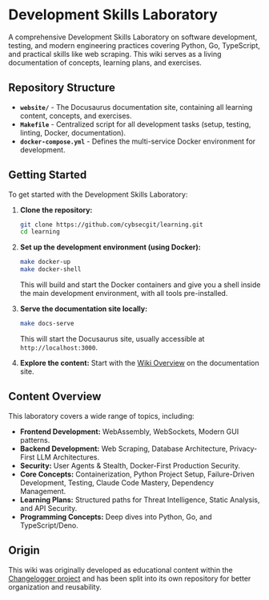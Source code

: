 # Development Skills Laboratory

A comprehensive Development Skills Laboratory on software development, testing, and modern engineering practices covering Python, Go, TypeScript, and practical skills like web scraping. This wiki serves as a living documentation of concepts, learning plans, and exercises.

## Repository Structure

- **`website/`** - The Docusaurus documentation site, containing all learning content, concepts, and exercises.
- **`Makefile`** - Centralized script for all development tasks (setup, testing, linting, Docker, documentation).
- **`docker-compose.yml`** - Defines the multi-service Docker environment for development.

## Getting Started

To get started with the Development Skills Laboratory:

1.  **Clone the repository:**
    ```bash
    git clone https://github.com/cybsecgit/learning.git
    cd learning
    ```

2.  **Set up the development environment (using Docker):**
    ```bash
    make docker-up
    make docker-shell
    ```
    This will build and start the Docker containers and give you a shell inside the main development environment, with all tools pre-installed.

3.  **Serve the documentation site locally:**
    ```bash
    make docs-serve
    ```
    This will start the Docusaurus site, usually accessible at `http://localhost:3000`.

4.  **Explore the content:** Start with the [Wiki Overview](http://localhost:3000/intro) on the documentation site.

## Content Overview

This laboratory covers a wide range of topics, including:
-   **Frontend Development:** WebAssembly, WebSockets, Modern GUI patterns.
-   **Backend Development:** Web Scraping, Database Architecture, Privacy-First LLM Architectures.
-   **Security:** User Agents & Stealth, Docker-First Production Security.
-   **Core Concepts:** Containerization, Python Project Setup, Failure-Driven Development, Testing, Claude Code Mastery, Dependency Management.
-   **Learning Plans:** Structured paths for Threat Intelligence, Static Analysis, and API Security.
-   **Programming Concepts:** Deep dives into Python, Go, and TypeScript/Deno.

## Origin

This wiki was originally developed as educational content within the [Changelogger project](https://github.com/YOUR_USERNAME/changelogger) and has been split into its own repository for better organization and reusability.
